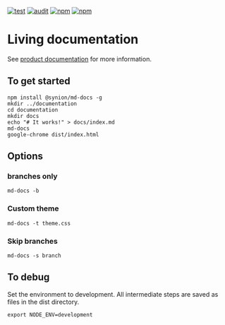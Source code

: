 [![test](https://github.com/synionnl/md-docs-cli/actions/workflows/test.yml/badge.svg)](https://github.com/synionnl/md-docs-cli/actions/workflows/test.yml)
[![audit](https://github.com/synionnl/md-docs-cli/actions/workflows/test.yml/badge.svg)](https://github.com/synionnl/md-docs-cli/actions/workflows/audit.yml)
[![npm](https://img.shields.io/npm/v/@synion/md-docs.svg)](https://npmjs.org/package/@synion/md-docs)
[![npm](https://img.shields.io/npm/dm/@synion/md-docs.svg)](https://npmjs.org/package/@synion/md-docs)

# Living documentation

See [product documentation](https://docs.synion.nl/products/md-docs-cli/index.html) for more information.

## To get started

```
npm install @synion/md-docs -g
mkdir ../documentation
cd documentation
mkdir docs
echo "# It works!" > docs/index.md
md-docs
google-chrome dist/index.html
```

## Options

### branches only

```
md-docs -b
```

### Custom theme

```
md-docs -t theme.css
```

### Skip branches

```
md-docs -s branch
```

## To debug

Set the environment to development. All intermediate steps are saved as files in the dist directory.

```
export NODE_ENV=development
```



